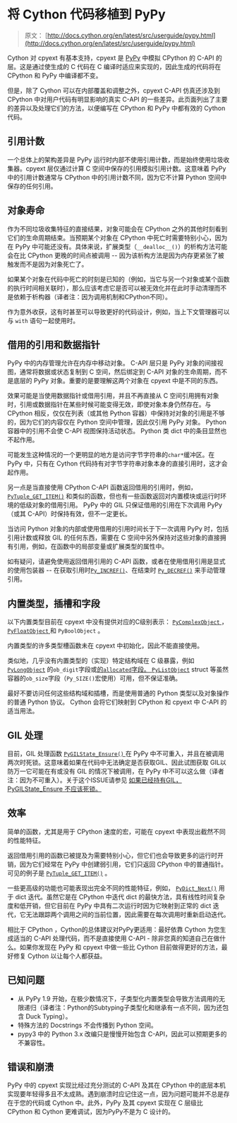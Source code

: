 # 将 Cython 代码移植到 PyPy

> 原文： [http://docs.cython.org/en/latest/src/userguide/pypy.html](http://docs.cython.org/en/latest/src/userguide/pypy.html)

Cython 对 cpyext 有基本支持，cpyext 是 [PyPy](https://pypy.org/) 中模拟 CPython 的 C-API 的层。这是通过使生成的 C 代码在 C 编译时适应来实现的，因此生成的代码将在 CPython 和 PyPy 中编译都不变。

但是，除了 Cython 可以在内部覆盖和调整之外，cpyext C-API 仿真还涉及到 CPython 中对用户代码有明显影响的真实 C-API 的一些差异。此页面列出了主要的差异以及处理它们的方法，以便编写在 CPython 和 PyPy 中都有效的 Cython 代码。

## 引用计数

一个总体上的架构差异是 PyPy 运行时内部不使用引用计数，而是始终使用垃圾收集器。cpyext 层仅通过计算 C 空间中保存的引用模拟引用计数。这意味着 PyPy 中的引用计数通常与 CPython 中的引用计数不同，因为它不计算 Python 空间中保存的任何引用。

## 对象寿命

作为不同垃圾收集特征的直接结果，对象可能会在 CPython 之外的其他时刻看到它们的生命周期结束。当预期某个对象在 CPython 中死亡时需要特别小心，因为在 PyPy 中可能还没有。具体来说，扩展类型（`__dealloc__()`）的析构方法可能会在比 CPython 更晚的时间点被调用 -- 因为该析构方法是因为内存更紧张了被触发而不是因为对象死亡了。

如果某个对象在代码中死亡的时刻是已知的（例如，当它与另一个对象或某个函数的执行时间相关联时），那么应该考虑它是否可以被无效化并在此时手动清理而不是依赖于析构器（译者注：因为调用机制和CPython不同）。

作为意外收获，这有时甚至可以导致更好的代码设计，例如，当上下文管理器可以与 `with` 语句一起使用时。

## 借用的引用和数据指针

PyPy 中的内存管理允许在内存中移动对象。 C-API 层只是 PyPy 对象的间接视图，通常将数据或状态复制到 C 空间，然后绑定到 C-API 对象的生命周期，而不是底层的 PyPy 对象。重要的是要理解这两个对象在 cpyext 中是不同的东西。

效果可能是当使用数据指针或借用引用，并且不再直接从 C 空间引用拥有对象时，引用或数据指针在某些时候可能变得无效，即使对象本身仍然存在。与 CPython 相反，仅仅在列表（或其他 Python 容器）中保持对对象的引用是不够的，因为它们的内容仅在 Python 空间中管理，因此仅引用 PyPy 对象。 Python 容器中的引用不会使 C-API 视图保持活动状态。 Python 类 dict 中的条目显然也不起作用。

可能发生这种情况的一个更明显的地方是访问字节字符串的`char*`缓冲区。在 PyPy 中，只有在 Cython 代码持有对字节字符串对象本身的直接引用时，这才会起作用。

另一点是当直接使用 CPython C-API 函数返回借用的引用时，例如， [`PyTuple_GET_ITEM()`](https://docs.python.org/3/c-api/tuple.html#c.PyTuple_GET_ITEM "(in Python v3.7)") 和类似的函数，但也有一些函数返回对内置模块或运行时环境的低级对象的借用引用。 PyPy 中的 GIL 只保证借用的引用在下次调用 PyPy（或其 C-API）时保持有效，但不一定更长。

当访问 Python 对象的内部或使用借用的引用时间长于下一次调用 PyPy 时，包括引用计数或释放 GIL 的任何东西，需要在 C 空间中另外保持对这些对象的直接拥有引用，例如，在函数中的局部变量或扩展类型的属性中。

如有疑问，请避免使用返回借用引用的 C-API 函数，或者在使用借用引用是显式的使用包装器 -- 在获取引用时[`Py_INCREF()`](https://docs.python.org/3/c-api/refcounting.html#c.Py_INCREF "(in Python v3.7)")、在结束时 [`Py_DECREF()`](https://docs.python.org/3/c-api/refcounting.html#c.Py_DECREF "(in Python v3.7)") 来手动管理引用。

## 内置类型，插槽和字段

以下内置类型目前在 cpyext 中没有提供对应的C级别表示： [ `PyComplexObject` ](https://docs.python.org/3/c-api/complex.html#c.PyComplexObject "(in Python v3.7)") ， [ `PyFloatObject` ](https://docs.python.org/3/c-api/float.html#c.PyFloatObject "(in Python v3.7)") 和 `PyBoolObject` 。

内置类型的许多类型槽函数未在 cpyext 中初始化，因此不能直接使用。

类似地，几乎没有内置类型的（实现）特定结构域在 C 级暴露，例如 [`PyLongObject`](https://docs.python.org/3/c-api/long.html#c.PyLongObject "(in Python v3.7)") 的`ob_digit`字段或[的`allocated`字段。 `PyListObject`](https://docs.python.org/3/c-api/list.html#c.PyListObject "(in Python v3.7)") struct 等虽然容器的`ob_size`字段（`Py_SIZE()`宏使用）可用，但不保证准确。

最好不要访问任何这些结构域和插槽，而是使用普通的 Python 类型以及对象操作的普通 Python 协议。 Cython 会将它们映射到 CPython 和 cpyext 中 C-API 的适当用法。

## GIL 处理

目前，GIL 处理函数 [ `PyGILState_Ensure()` ](https://docs.python.org/3/c-api/init.html#c.PyGILState_Ensure "(in Python v3.7)") 在 PyPy 中不可重入，并且在被调用两次时死锁。这意味着如果在代码中无法确定是否获取GIL、因此试图获取 GIL以防万一它可能在有或没有 GIL 的情况下被调用，在 PyPy 中不可以这么做（译者注：因为不可重入）。关于这个ISSUE请参见 [如果已经持有GIL，PyGILState_Ensure 不应该死锁。](https://bitbucket.org/pypy/pypy/issues/1778)

## 效率

简单的函数，尤其是用于 CPython 速度的宏，可能在 cpyext 中表现出截然不同的性能特征。

返回借用引用的函数已被提及为需要特别小心，但它们也会导致更多的运行时开销，因为它们经常在 PyPy 中创建弱引用，它们只返回 CPython 中的普通指针。可见的例子是 [`PyTuple_GET_ITEM()`](https://docs.python.org/3/c-api/tuple.html#c.PyTuple_GET_ITEM "(in Python v3.7)") 。

一些更高级的功能也可能表现出完全不同的性能特征，例如， [`PyDict_Next()`](https://docs.python.org/3/c-api/dict.html#c.PyDict_Next "(in Python v3.7)") 用于 dict 迭代。虽然它是在 CPython 中迭代 dict 的最快方法，具有线性时间复杂度和低开销，但它目前在 PyPy 中具有二次运行时因为它映射到正常的 dict 迭代，它无法跟踪两个调用之间的当前位置，因此需要在每次调用时重新启动迭代。

相比于 CPython ，Cython的总体建议对PyPy更适用：最好依靠 Cython 为您生成适当的 C-API 处理代码，而不是直接使用 C-API - 除非您真的知道自己在做什么。如果你发现在 PyPy 和 cpyext 中做一些比 Cython 目前做得更好的方法，最好修复 Cython 以让每个人都获益。

## 已知问题

*   从 PyPy 1.9 开始，在极少数情况下，子类型化内置类型会导致方法调用的无限递归（译者注：Python的Subtyping子类型化和继承有一点不同，因为还包含 Duck Typing）。
*   特殊方法的 Docstrings 不会传播到 Python 空间。
*   pypy3 中的 Python 3.x 改编只是慢慢开始包含 C-API，因此可以预期更多的不兼容性。

## 错误和崩溃

PyPy 中的 cpyext 实现比经过充分测试的 C-API 及其在 CPython 中的底层本机实现要年轻得多且不太成熟。遇到崩溃时应记住这一点，因为问题可能并不总是存在于您的代码或 Cython 中。此外，PyPy 及其 cpyext 实现在 C 层级比 CPython 和 Cython 更难调试，因为PyPy不是为 C 设计的。
